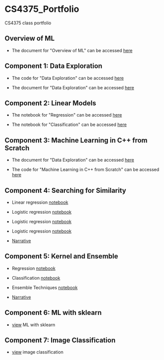 # CS4375_Portfolio
CS4375 class portfolio

## Overview of ML

- The document for "Overview of ML" can be accessed [here](https://github.com/DavidFavela/CS4375_Portfolio/blob/main/Overview%20of%20ML.pdf)

## Component 1: Data Exploration

- The code for "Data Exploration" can be accessed [here](https://github.com/DavidFavela/CS4375_Portfolio/blob/main/Component-1/dataexploration.cpp)

- The document for "Data Exploration" can be accessed [here](https://github.com/DavidFavela/CS4375_Portfolio/blob/main/Component-1/Data%20Exploration.docx)

## Component 2: Linear Models

- The notebook for "Regression" can be accessed [here](https://github.com/DavidFavela/CS4375_Portfolio/blob/main/Linear%20Models/Classification.pdf)

- The notebook for "Classification" can be accessed [here](https://github.com/DavidFavela/CS4375_Portfolio/blob/main/Linear%20Models/Regression.pdf)

## Component 3: Machine Learning in C++ from Scratch

- The document for "Data Exploration" can be accessed [here](https://github.com/DavidFavela/CS4375_Portfolio/blob/main/Component-3/ML%20from%20Scratch.pdf)

- The code for "Machine Learning in C++ from Scratch" can be accessed [here](https://github.com/DavidFavela/CS4375_Portfolio/blob/main/Component-3/MachineLearning-Scratch.cpp)

## Component 4: Searching for Similarity

- Linear regression [notebook](https://github.com/DavidFavela/CS4375_Portfolio/blob/main/Component-4/Linear_Regression.pdf)

- Logistic regression [notebook](https://github.com/DavidFavela/CS4375_Portfolio/blob/main/Component-4/Logistic_Regression.pdf)

- Logistic regression [notebook](https://github.com/DavidFavela/CS4375_Portfolio/blob/main/Component-4/Clustering.pdf)

- Logistic regression [notebook](https://github.com/DavidFavela/CS4375_Portfolio/blob/main/Component-4/Dimensionality_Reduction.pdf)

- [Narrative](https://github.com/DavidFavela/CS4375_Portfolio/blob/main/Component-4/Narrative.pdf)

## Component 5: Kernel and Ensemble

- Regression [notebook](https://davidfavela.github.io/CS4375_Portfolio/Component-5/Regression.nb.html)

- Classification [notebook](https://davidfavela.github.io/CS4375_Portfolio/Component-5/Classification.nb.html)

- Ensemble Techniques [notebook](https://davidfavela.github.io/CS4375_Portfolio/Component-5/Ensemble%20Techniques.nb.html)

- [Narrative](https://davidfavela.github.io/CS4375_Portfolio/Component-5/Kernel%20and%20Ensemble%20Methods.docx)

## Component 6: ML with sklearn
- [view](https://davidfavela.github.io/CS4375_Portfolio/Component-6/ML%20with%20sklearn.pdf) ML with sklearn

## Component 7: Image Classification
- [view](https://davidfavela.github.io/CS4375_Portfolio/Component-7/pizzaornot.pdf) image classification
